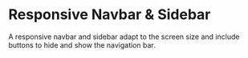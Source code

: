 # Responsive Navbar & Sidebar

A responsive navbar and sidebar adapt to the screen size and include buttons to hide and show the navigation bar.
